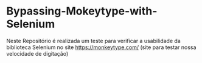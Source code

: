# Bypassing-Mokeytype-with-Selenium
Neste Repositório é realizada um teste para verificar a usabilidade da biblioteca Selenium no site https://monkeytype.com/ (site para testar nossa velocidade de digitação)

